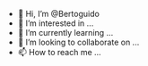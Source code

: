 -    👋 Hi, I’m @Bertoguido
- 👀 I’m interested in ...
- 🌱 I’m currently learning ...
- 💞️ I’m looking to collaborate on ...
- 📫 How to reach me ...

<!---
Bertoguido/Bertoguido is a ✨ special ✨ repository because its `README.md` (this file) appears on your GitHub profile.
You can click the Preview link to take a look at your changes.
--->
